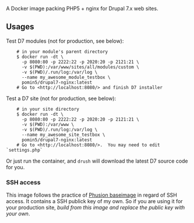 
A Docker image packing PHP5 + nginx for Drupal 7.x web sites.

Usages
------

Test D7 modules (not for production, see below):

        # in your module's parent directory
        $ docker run -dt \
          -p 8080:80 -p 2222:22 -p 2020:20 -p 2121:21 \
          -v $(PWD):/var/www/sites/all/modules/custom \
          -v $(PWD)/.run/log:/var/log \
          --name my_awesome_module_testbox \
          pomin5/drupal7-nginx:latest
        # Go to <http://localhost:8080/> and finish D7 installer

Test a D7 site (not for production, see below):

        # in your site directory
        $ docker run -dt \
          -p 8080:80 -p 2222:22 -p 2020:20 -p 2121:21 \
          -v $(PWD):/var/www \
          -v $(PWD)/.run/log:/var/log \
          --name my_awesome_site_testbox \
          pomin5/drupal7-nginx:latest
        # Go to <http://localhost:8080/>.  You may need to edit `settings.php`

Or just run the container, and `drush` will download the latest D7 source code for you.

### SSH access

This image follows the practice of [Phusion baseimage](https://github.com/phusion/baseimage-docker#login_ssh) in regard of SSH access.  It contains a SSH publick key of my own.  So if you are using it for your production site, *build from this image and replace the public key with your own*.
